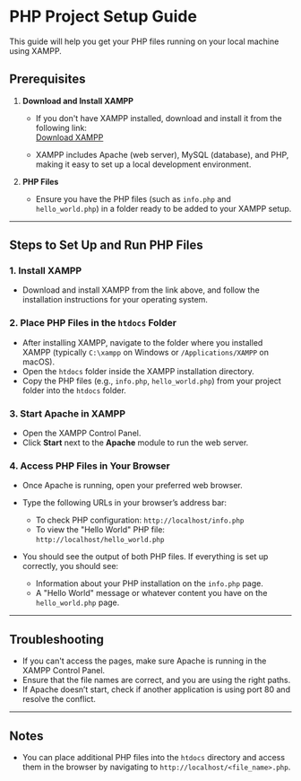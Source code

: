 # PHP Project Setup Guide

This guide will help you get your PHP files running on your local machine using XAMPP.

## Prerequisites

1. **Download and Install XAMPP**
   - If you don't have XAMPP installed, download and install it from the following link:  
     [Download XAMPP](https://www.apachefriends.org/download.html)
   
   - XAMPP includes Apache (web server), MySQL (database), and PHP, making it easy to set up a local development environment.

2. **PHP Files**
   - Ensure you have the PHP files (such as `info.php` and `hello_world.php`) in a folder ready to be added to your XAMPP setup.

---

## Steps to Set Up and Run PHP Files

### 1. Install XAMPP
   - Download and install XAMPP from the link above, and follow the installation instructions for your operating system.

### 2. Place PHP Files in the `htdocs` Folder
   - After installing XAMPP, navigate to the folder where you installed XAMPP (typically `C:\xampp` on Windows or `/Applications/XAMPP` on macOS).
   - Open the `htdocs` folder inside the XAMPP installation directory.
   - Copy the PHP files (e.g., `info.php`, `hello_world.php`) from your project folder into the `htdocs` folder.

### 3. Start Apache in XAMPP
   - Open the XAMPP Control Panel.
   - Click **Start** next to the **Apache** module to run the web server.

### 4. Access PHP Files in Your Browser
   - Once Apache is running, open your preferred web browser.
   - Type the following URLs in your browser’s address bar:
     - To check PHP configuration: `http://localhost/info.php`
     - To view the "Hello World" PHP file: `http://localhost/hello_world.php`

   - You should see the output of both PHP files. If everything is set up correctly, you should see:
     - Information about your PHP installation on the `info.php` page.
     - A "Hello World" message or whatever content you have on the `hello_world.php` page.

---

## Troubleshooting

- If you can't access the pages, make sure Apache is running in the XAMPP Control Panel.
- Ensure that the file names are correct, and you are using the right paths.
- If Apache doesn’t start, check if another application is using port 80 and resolve the conflict.

---

## Notes

- You can place additional PHP files into the `htdocs` directory and access them in the browser by navigating to `http://localhost/<file_name>.php`.

